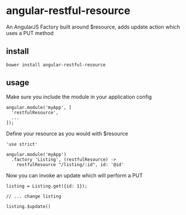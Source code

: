 angular-restful-resource
========================

An AngularJS Factory built around $resource, adds update action which uses a PUT method

install
-------

```
bower install angular-restful-resource
```

usage
-----

Make sure you include the module in your application config

```
angular.module('myApp', [
  'restfulResource',
  ...
]);
```

Define your resource as you would with $resource

```
'use strict'

angular.module('myApp')
  .factory 'Listing', (restfulResource) ->
    restfulResource "/listing/:id", id: '@id'
```

Now you can invoke an update which will perform a PUT

```
listing = Listing.get({id: 1});

// ... change listing

listing.$update()
```
